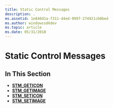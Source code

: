 ```yaml
---
title: Static Control Messages
description: .
ms.assetid: 1e840d1a-f311-44ed-9997-274921cb0bed
ms.author: windowssdkdev
ms.topic: article
ms.date: 05/31/2018
---
```


# Static Control Messages

## In This Section

-   [**STM\_GETICON**](stm-geticon.md)
-   [**STM\_GETIMAGE**](stm-getimage.md)
-   [**STM\_SETICON**](stm-seticon.md)
-   [**STM\_SETIMAGE**](stm-setimage.md)

 

 




